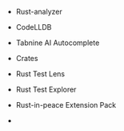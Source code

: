 - Rust-analyzer

- CodeLLDB

- Tabnine AI Autocomplete

- Crates

- Rust Test Lens 
- Rust Test Explorer

- Rust-in-peace Extension Pack
- 